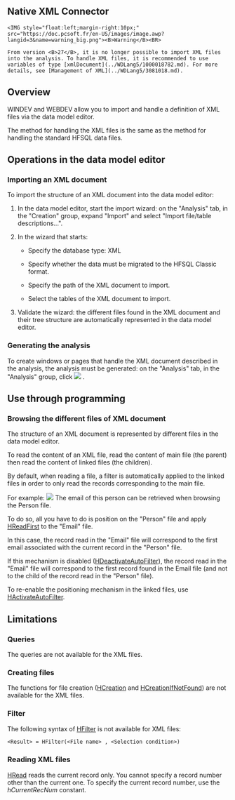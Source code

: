 


## Native XML Connector
			

<DIV class="specObsolete">
	<IMG style="float:left;margin-right:10px;" src="https://doc.pcsoft.fr/en-US/images/image.awp?langid=3&name=warning_big.png"><B>Warning</B><BR>
	From version <B>27</B>, it is no longer possible to import XML files into the analysis. To handle XML files, it is recommended to use variables of type [xmlDocument](../WDLang5/1000018782.md). For more details, see [Management of XML](../WDLang5/3081018.md).
</DIV><a name="NOTE1"></a>
<a name="NOTE1_1"></a>


## Overview
<a name="overview_ELTTEXTE000194"></a>
WINDEV and WEBDEV allow you to import and handle a definition of XML files via the data model editor.

The method for handling the XML files is the same as the method for handling the standard HFSQL data files.


<a name="NOTE2"></a>
<a name="NOTE2_1"></a>


## Operations in the data model editor
<a name="operations_the_data_model_editor_ELTTEXTE000224"></a>


### Importing an XML document
<a name="importing_xml_document_ELTPARAGRAPHE000030"></a>

To import the structure of an XML document into the data model editor: 

1. In the data model editor, start the import wizard: on the "Analysis" tab, in the "Creation" group, expand "Import" and select "Import file/table descriptions...".

2. In the wizard that starts:

	- Specify the database type: XML

	- Specify whether the data must be migrated to the HFSQL Classic format.

	- Specify the path of the XML document to import.

	- Select the tables of the XML document to import.




3. Validate the wizard: the different files found in the XML document and their tree structure are automatically represented in the data model editor. 



<a name="NOTE2_2"></a>


### Generating the analysis
<a name="generating_the_analysis_ELTPARAGRAPHE000058"></a>

To create windows or pages that handle the XML document described in the analysis, the analysis must be generated: on the "Analysis" tab, in the "Analysis" group, click ![](https://doc.pcsoft.fr/en-US/images/image.awp?langid=3&name=ico_Generation_analyse.gif)
.

<a name="NOTE3"></a>
<a name="NOTE3_1"></a>


## Use through programming
<a name="use_through_programming_ELTTEXTE000254"></a>


### Browsing the different files of XML document
<a name="browsing_the_different_files_xml_document_ELTPARAGRAPHE000077"></a>

The structure of an XML document is represented by different files in the data model editor.

To read the content of an XML file, read the content of main file (the parent) then read the content of linked files (the children).

By default, when reading a file, a filter is automatically applied to the linked files in order to only read the records corresponding to the main file.

For example:
![](https://doc.pcsoft.fr/en-US/images/image.awp?langid=3&name=XML_2.GIF)
The email of this person can be retrieved when browsing the Person file.

To do so, all you have to do is position on the "Person" file and apply [HReadFirst](../WDLang4/3044051.md) to the "Email" file.

In this case, the record read in the "Email" file will correspond to the first email associated with the current record in the "Person" file.

If this mechanism is disabled ([HDeactivateAutoFilter](../WDLang4/3044298.md)), the record read in the "Email" file will correspond to the first record found in the Email file (and not to the child of the record read in the "Person" file).

To re-enable the positioning mechanism in the linked files, use [HActivateAutoFilter](../WDLang4/3044297.md).

<a name="NOTE4"></a>
<a name="NOTE4_1"></a>


## Limitations
<a name="limitations_ELTTEXTE000278"></a>


### Queries
<a name="queries_ELTPARAGRAPHE000111"></a>

The queries are not available for the XML files.
<a name="NOTE4_2"></a>


### Creating files
<a name="creating_files_ELTPARAGRAPHE000118"></a>

The functions for file creation ([HCreation](../WDLang4/3044255.md) and [HCreationIfNotFound](../WDLang4/3044254.md)) are not available for the XML files.
<a name="NOTE4_3"></a>


### Filter
<a name="filter_ELTPARAGRAPHE000131"></a>

The following syntax of [HFilter](../WDLang4/3044100.md) is not available for XML files:


```txt
<Result> = HFilter(<File name> , <Selection condition>)
```

<a name="NOTE4_4"></a>


### Reading XML files
<a name="reading_xml_files_ELTPARAGRAPHE000143"></a>

[HRead](../WDLang4/3044047.md) reads the current record only. You cannot specify a record number other than the current one. To specify the current record number, use the *hCurrentRecNum* constant.


